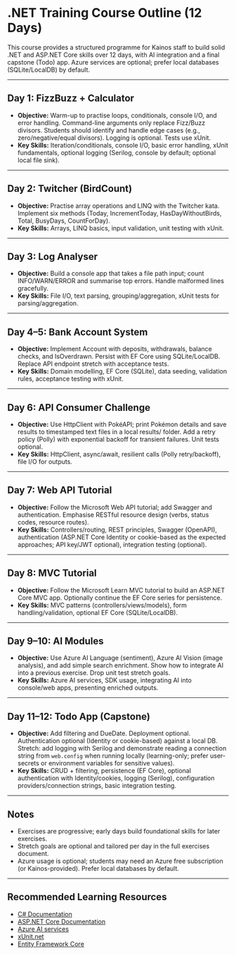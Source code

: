 # .NET Training Course Outline (12 Days)

This course provides a structured programme for Kainos staff to build solid .NET and ASP.NET Core skills over 12 days, with AI integration and a final capstone (Todo) app. Azure services are optional; prefer local databases (SQLite/LocalDB) by default.

---

## Day 1: FizzBuzz + Calculator
- **Objective:** Warm-up to practise loops, conditionals, console I/O, and error handling. Command-line arguments only replace Fizz/Buzz divisors. Students should identify and handle edge cases (e.g., zero/negative/equal divisors). Logging is optional. Tests use xUnit.
- **Key Skills:** Iteration/conditionals, console I/O, basic error handling, xUnit fundamentals, optional logging (Serilog, console by default; optional local file sink).

---

## Day 2: Twitcher (BirdCount)
- **Objective:** Practise array operations and LINQ with the Twitcher kata. Implement six methods (Today, IncrementToday, HasDayWithoutBirds, Total, BusyDays, CountForDay).
- **Key Skills:** Arrays, LINQ basics, input validation, unit testing with xUnit.

---

## Day 3: Log Analyser
- **Objective:** Build a console app that takes a file path input; count INFO/WARN/ERROR and summarise top errors. Handle malformed lines gracefully.
- **Key Skills:** File I/O, text parsing, grouping/aggregation, xUnit tests for parsing/aggregation.

---

## Day 4–5: Bank Account System
- **Objective:** Implement Account with deposits, withdrawals, balance checks, and IsOverdrawn. Persist with EF Core using SQLite/LocalDB. Replace API endpoint stretch with acceptance tests.
- **Key Skills:** Domain modelling, EF Core (SQLite), data seeding, validation rules, acceptance testing with xUnit.

---

## Day 6: API Consumer Challenge
- **Objective:** Use HttpClient with PokéAPI; print Pokémon details and save results to timestamped text files in a local results/ folder. Add a retry policy (Polly) with exponential backoff for transient failures. Unit tests optional.
- **Key Skills:** HttpClient, async/await, resilient calls (Polly retry/backoff), file I/O for outputs.

---

## Day 7: Web API Tutorial
- **Objective:** Follow the Microsoft Web API tutorial; add Swagger and authentication. Emphasise RESTful resource design (verbs, status codes, resource routes).
- **Key Skills:** Controllers/routing, REST principles, Swagger (OpenAPI), authentication (ASP.NET Core Identity or cookie-based as the expected approaches; API key/JWT optional), integration testing (optional).

---

## Day 8: MVC Tutorial
- **Objective:** Follow the Microsoft Learn MVC tutorial to build an ASP.NET Core MVC app. Optionally continue the EF Core series for persistence.
- **Key Skills:** MVC patterns (controllers/views/models), form handling/validation, optional EF Core (SQLite/LocalDB).

---

## Day 9–10: AI Modules
- **Objective:** Use Azure AI Language (sentiment), Azure AI Vision (image analysis), and add simple search enrichment. Show how to integrate AI into a previous exercise. Drop unit test stretch goals.
- **Key Skills:** Azure AI services, SDK usage, integrating AI into console/web apps, presenting enriched outputs.

---

## Day 11–12: Todo App (Capstone)
- **Objective:** Add filtering and DueDate. Deployment optional. Authentication optional (Identity or cookie-based) against a local DB. Stretch: add logging with Serilog and demonstrate reading a connection string from `web.config` when running locally (learning-only; prefer user-secrets or environment variables for sensitive values).
- **Key Skills:** CRUD + filtering, persistence (EF Core), optional authentication with Identity/cookies, logging (Serilog), configuration providers/connection strings, basic integration testing.

---

## Notes
- Exercises are progressive; early days build foundational skills for later exercises.
- Stretch goals are optional and tailored per day in the full exercises document.
- Azure usage is optional; students may need an Azure free subscription (or Kainos-provided). Prefer local databases by default.

---

## Recommended Learning Resources
- [C# Documentation](https://learn.microsoft.com/en-us/dotnet/csharp/)
- [ASP.NET Core Documentation](https://learn.microsoft.com/en-us/aspnet/core/)
- [Azure AI services](https://azure.microsoft.com/en-us/products/ai-services/)
- [xUnit.net](https://xunit.net/)
- [Entity Framework Core](https://learn.microsoft.com/en-us/ef/core/)
